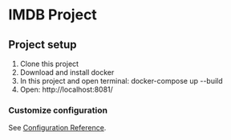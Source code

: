 # IMDB Project

## Project setup

1. Clone this project
2. Download and install docker
3. In this project and open terminal: docker-compose up --build
4. Open: http://localhost:8081/

### Customize configuration
See [Configuration Reference](https://cli.vuejs.org/config/).

